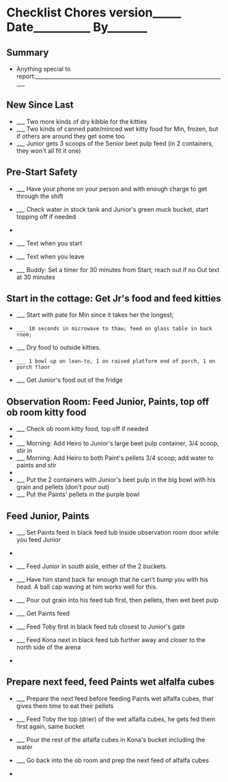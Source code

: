 # Checklist Chores version_____ Date__________ By_______

## Summary

* Anything special to report:_______________________________________________________________________

## New Since Last
* ___ Two more kinds of dry kibble for the kitties
* ___ Two kinds of canned pate/minced wet kitty food for Min, frozen, but if others are around they get some too 
* ___ Junior gets 3 scoops of the Senior beet pulp feed (in 2 containers, they won't all fit it one)

## Pre-Start Safety

* ___ Have your phone on your person and with enough charge to get through the shift
* ___ Check water in stock tank and Junior's green muck bucket, start topping off if needed
* 
* ___ Text when you start
* ___ Text when you leave

* ___ Buddy: Set a timer for 30 minutes from Start; reach out if no Out text at 30 minutes

## Start in the cottage: Get Jr's food and feed kitties

* ___ Start with pate for Min since it takes her the longest; 
*     ___ 10 seconds in microwave to thaw; feed on glass table in back room; 
* ___ Dry food to outside kitties. 
*     ___ 1 bowl up on lean-to, 1 on raised platform end of porch, 1 on porch floor

* ___ Get Junior's food out of the fridge

## Observation Room: Feed Junior, Paints, top off ob room kitty food

* ___ Check ob room kitty food, top off if needed
* 
* ___ Morning: Add Heiro to Junior's large beet pulp container, 3/4 scoop, stir in 
* ___ Morning: Add Heiro to both Paint's pellets 3/4 scoop; add water to paints and stir
* 
* ___ Put the 2 containers with Junior's beet pulp in the big bowl with his grain and pellets (don't pour out)
* ___ Put the Paints' pellets in the purple bowl

## Feed Junior, Paints

* ___ Set Paints feed in black feed tub inside observation room door while you feed Junior 
* 
* ___ Feed Junior in south aisle, either of the 2 buckets. 
* ___ Have him stand back far enough that he can't bump you with his head. A ball cap waving at him works well for this.
* ___ Pour out grain into his feed tub first, then pellets, then wet beet pulp

* ___ Get Paints feed
* ___ Feed Toby first in black feed tub closest to Junior's gate
* ___ Feed Kona next in black feed tub further away and closer to the north side of the arena
* 
## Prepare next feed, feed Paints wet alfalfa cubes

* ___ Prepare the next feed before feeding Paints wet alfalfa cubes, that gives them time to eat their pellets
* ___ Feed Toby the top (drier) of the wet alfalfa cubes, he gets fed them first again, same bucket
* ___ Pour the rest of the alfalfa cubes in Kona's bucket including the water

* ___ Go back into the ob room and prep the next feed of alfalfa cubes
* 
